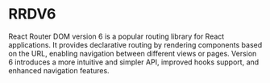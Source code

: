 # RRDV6
React Router DOM version 6 is a popular routing library for React applications. It provides declarative routing by rendering components based on the URL, enabling navigation between different views or pages. Version 6 introduces a more intuitive and simpler API, improved hooks support, and enhanced navigation features.
